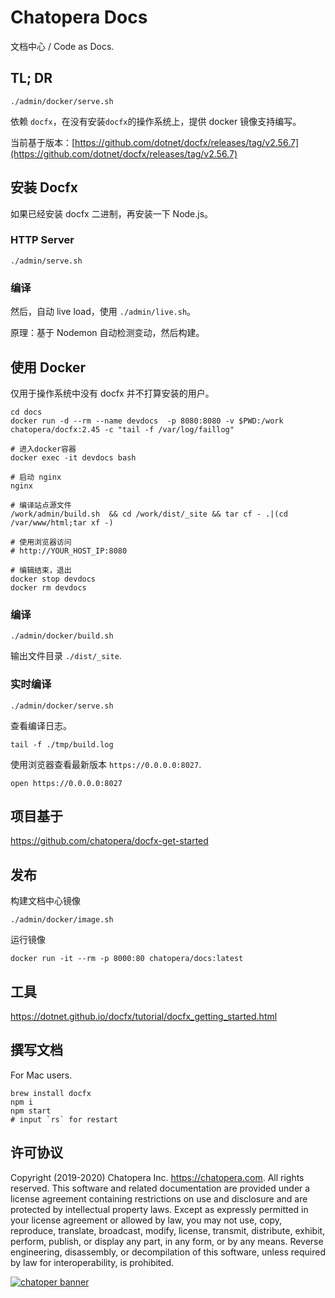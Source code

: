 # Chatopera Docs

文档中心 / Code as Docs.

## TL; DR

```
./admin/docker/serve.sh
```

依赖 `docfx`，在没有安装`docfx`的操作系统上，提供 docker 镜像支持编写。

当前基于版本：[https://github.com/dotnet/docfx/releases/tag/v2.56.7](https://github.com/dotnet/docfx/releases/tag/v2.56.7)


## 安装 Docfx


如果已经安装 docfx 二进制，再安装一下 Node.js。

### HTTP Server

```
./admin/serve.sh
```

### 编译


然后，自动 live load，使用 `./admin/live.sh`。

原理：基于 Nodemon 自动检测变动，然后构建。

## 使用 Docker

仅用于操作系统中没有 docfx 并不打算安装的用户。

```
cd docs
docker run -d --rm --name devdocs  -p 8080:8080 -v $PWD:/work chatopera/docfx:2.45 -c "tail -f /var/log/faillog"

# 进入docker容器
docker exec -it devdocs bash

# 启动 nginx
nginx

# 编译站点源文件
/work/admin/build.sh  && cd /work/dist/_site && tar cf - .|(cd /var/www/html;tar xf -)

# 使用浏览器访问
# http://YOUR_HOST_IP:8080

# 编辑结束，退出
docker stop devdocs
docker rm devdocs
```

### 编译

```
./admin/docker/build.sh
```

输出文件目录 `./dist/_site`.

### 实时编译

```
./admin/docker/serve.sh
```

查看编译日志。

```
tail -f ./tmp/build.log
```

使用浏览器查看最新版本 `https://0.0.0.0:8027`.

```
open https://0.0.0.0:8027
```

## 项目基于

https://github.com/chatopera/docfx-get-started

## 发布

构建文档中心镜像

```
./admin/docker/image.sh
```

运行镜像

```
docker run -it --rm -p 8000:80 chatopera/docs:latest
```

## 工具

https://dotnet.github.io/docfx/tutorial/docfx_getting_started.html

## 撰写文档

For Mac users.

```
brew install docfx
npm i
npm start
# input `rs` for restart
```

## 许可协议

Copyright (2019-2020) Chatopera Inc. <https://chatopera.com>. All rights reserved.
This software and related documentation are provided under a license agreement containing restrictions on use and disclosure and are protected by intellectual property laws.
Except as expressly permitted in your license agreement or allowed by law, you may not use, copy, reproduce, translate, broadcast, modify, license, transmit, distribute, exhibit, perform, publish, or display any part, in any form, or by any means. Reverse engineering, disassembly, or decompilation of this software, unless required by law for interoperability, is prohibited.

[![chatoper banner][co-banner-image]][co-url]

[co-banner-image]: https://user-images.githubusercontent.com/3538629/42383104-da925942-8168-11e8-8195-868d5fcec170.png
[co-url]: https://www.chatopera.com
